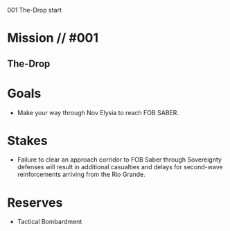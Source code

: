 001
The-Drop
start

# Mission // #001

## The-Drop

# Goals

- Make your way through Nov Elysia to reach FOB SABER.

# Stakes

- Failure to clear an approach corridor to FOB Saber through Sovereignty defenses will result in additional casualties and delays for second-wave reinforcements arriving from the Rio Grande.

# Reserves

- Tactical Bombardment